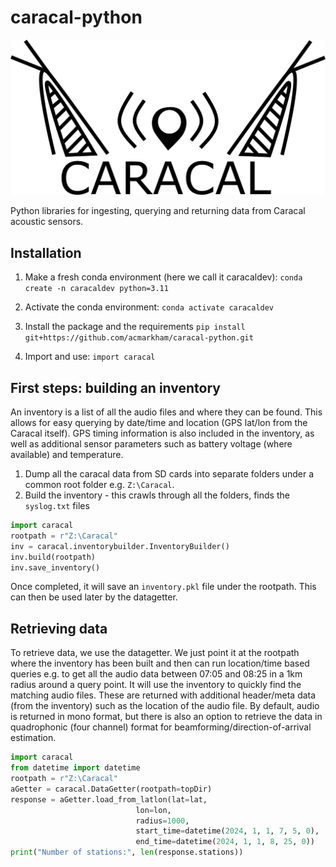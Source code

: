 # caracal-python

![alt text](caracal_evo_logo.png)


Python libraries for ingesting, querying and returning data from Caracal acoustic sensors.

## Installation

1. Make a fresh conda environment (here we call it caracaldev):
`conda create -n caracaldev python=3.11`

2. Activate the conda environment:
`conda activate caracaldev`

3. Install the package and the requirements
`pip install git+https://github.com/acmarkham/caracal-python.git`

4. Import and use:
`import caracal`

## First steps: building an inventory

An inventory is a list of all the audio files and where they can be found. This allows for easy querying by date/time and location (GPS lat/lon from the Caracal itself). GPS timing information is also included in the inventory, as well as additional sensor parameters such as battery voltage (where available) and temperature.

1. Dump all the caracal data from SD cards into separate folders under a common root folder e.g. `Z:\Caracal`. 
2. Build the inventory - this crawls through all the folders, finds the `syslog.txt` files
```python
import caracal
rootpath = r"Z:\Caracal"
inv = caracal.inventorybuilder.InventoryBuilder()
inv.build(rootpath)
inv.save_inventory()
```
Once completed, it will save an `inventory.pkl` file under the rootpath. This can then be used later by the datagetter.

## Retrieving data

To retrieve data, we use the datagetter. We just point it at the rootpath where the inventory has been built and then can run location/time based queries e.g. to get all the audio data between 07:05 and 08:25 in a 1km radius around a query point. It will use the inventory to quickly find the matching audio files. These are returned with additional header/meta data (from the inventory) such as the location of the audio file. By default, audio is returned in mono format, but there is also an option to retrieve the data in quadrophonic (four channel) format for beamforming/direction-of-arrival estimation.

```python
import caracal
from datetime import datetime
rootpath = r"Z:\Caracal"
aGetter = caracal.DataGetter(rootpath=topDir)
response = aGetter.load_from_latlon(lat=lat,
                            lon=lon,
                            radius=1000,
                            start_time=datetime(2024, 1, 1, 7, 5, 0),
                            end_time=datetime(2024, 1, 1, 8, 25, 0))
print("Number of stations:", len(response.stations))
```




